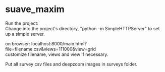 # suave_maxim

Run the project:
<br>
Change into the project's directory, "python -m SimpleHTTPServer" to set up a simple server.

on browser: localhost:8000/main.html?file=filename.csv&views=111000&view=grid
<br>
customize filename, views and view if necessary.

Put all survey csv files and deepzoom images in surveys folder.
